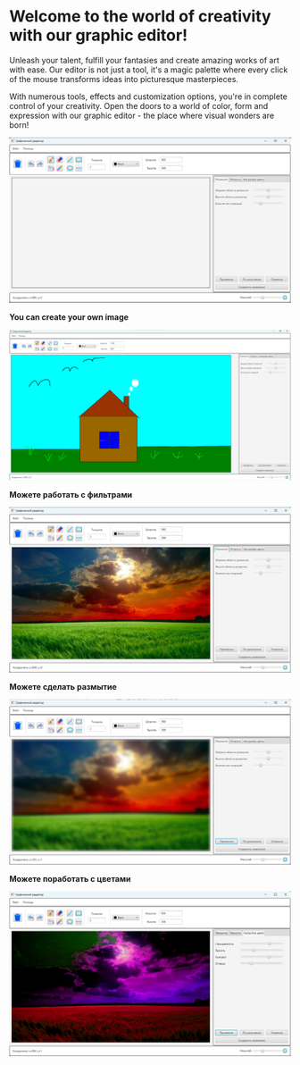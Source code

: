 # Welcome to the world of creativity with our graphic editor!

Unleash your talent, fulfill your fantasies and create amazing works of art with ease. Our editor is not just a tool, it's a magic palette where every click of the mouse transforms ideas into picturesque masterpieces.

With numerous tools, effects and customization options, you're in complete control of your creativity. Open the doors to a world of color, form and expression with our graphic editor - the place where visual wonders are born!

![Графический редактор](Readme/MainPage.png)

**You can create your own image**

![Графический редактор](Readme/Drawing.png)

**Можете работать с фильтрами**

![Графический редактор](Readme/Фильтры.png)

**Можете сделать размытие**

![Графический редактор](Readme/Размытие.png)

**Можете поработать с цветами**

![Графический редактор](Readme/WorkAfjustColor.png)
